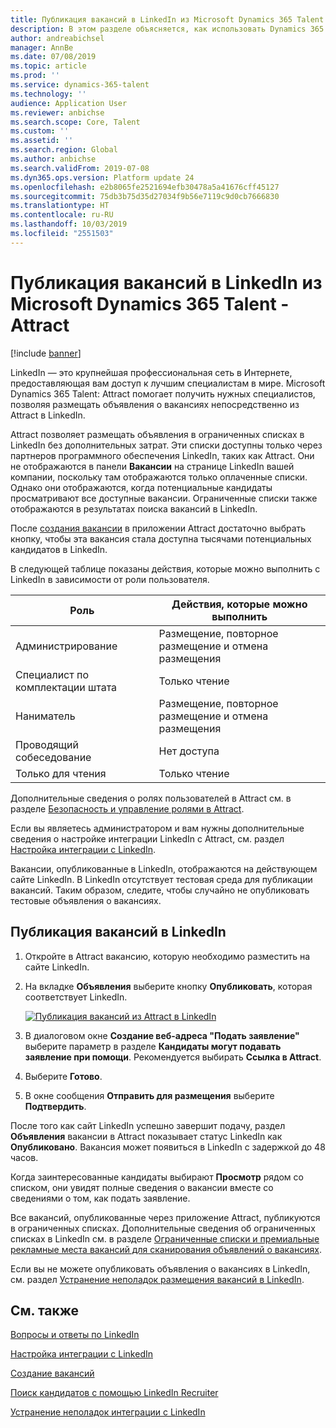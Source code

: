 ```yaml
---
title: Публикация вакансий в LinkedIn из Microsoft Dynamics 365 Talent - Attract
description: В этом разделе объясняется, как использовать Dynamics 365 Talent - Attract для публикации объявлений о вакансиях на LinkedIn.
author: andreabichsel
manager: AnnBe
ms.date: 07/08/2019
ms.topic: article
ms.prod: ''
ms.service: dynamics-365-talent
ms.technology: ''
audience: Application User
ms.reviewer: anbichse
ms.search.scope: Core, Talent
ms.custom: ''
ms.assetid: ''
ms.search.region: Global
ms.author: anbichse
ms.search.validFrom: 2019-07-08
ms.dyn365.ops.version: Platform update 24
ms.openlocfilehash: e2b8065fe2521694efb30478a5a41676cff45127
ms.sourcegitcommit: 75db3b75d35d27034f9b56e7119c9d0cb7666830
ms.translationtype: HT
ms.contentlocale: ru-RU
ms.lasthandoff: 10/03/2019
ms.locfileid: "2551503"
---
```

# <a name="post-jobs-to-linkedin-from-microsoft-dynamics-365-talent---attract"></a>Публикация вакансий в LinkedIn из Microsoft Dynamics 365 Talent - Attract

[!include [banner](../includes/banner.md)]

LinkedIn — это крупнейшая профессиональная сеть в Интернете, предоставляющая вам доступ к лучшим специалистам в мире. Microsoft Dynamics 365 Talent: Attract помогает получить нужных специалистов, позволяя размещать объявления о вакансиях непосредственно из Attract в LinkedIn.

Attract позволяет размещать объявления в ограниченных списках в LinkedIn без дополнительных затрат. Эти списки доступны только через партнеров программного обеспечения LinkedIn, таких как Attract. Они не отображаются в панели **Вакансии** на странице LinkedIn вашей компании, поскольку там отображаются только оплаченные списки. Однако они отображаются, когда потенциальные кандидаты просматривают все доступные вакансии. Ограниченные списки также отображаются в результатах поиска вакансий в LinkedIn.

После [создания вакансии](./creating-jobs-attract.md) в приложении Attract достаточно выбрать кнопку, чтобы эта вакансия стала доступна тысячами потенциальных кандидатов в LinkedIn.

В следующей таблице показаны действия, которые можно выполнить с LinkedIn в зависимости от роли пользователя.

| Роль | Действия, которые можно выполнить |
|---|---|
| Администрирование | Размещение, повторное размещение и отмена размещения |
| Специалист по комплектации штата | Только чтение |
| Наниматель | Размещение, повторное размещение и отмена размещения |
| Проводящий собеседование | Нет доступа |
| Только для чтения | Только чтение |

Дополнительные сведения о ролях пользователей в Attract см. в разделе [Безопасность и управление ролями в Attract](./security-attract.md).

Если вы являетесь администратором и вам нужны дополнительные сведения о настройке интеграции LinkedIn с Attract, см. раздел [Настройка интеграции с LinkedIn](./attract-admin-linkedin.md).

Вакансии, опубликованные в LinkedIn, отображаются на действующем сайте LinkedIn. В LinkedIn отсутствует тестовая среда для публикации вакансий. Таким образом, следите, чтобы случайно не опубликовать тестовые объявления о вакансиях.

## <a name="post-jobs-to-linkedin"></a>Публикация вакансий в LinkedIn

1. Откройте в Attract вакансию, которую необходимо разместить на сайте LinkedIn.
2. На вкладке **Объявления** выберите кнопку **Опубликовать**, которая соответствует LinkedIn.

    [![Публикация вакансий из Attract в LinkedIn](./media/attract-post-job-to-linkedin.png)](./media/attract-post-job-to-linkedin.png)

3. В диалоговом окне **Создание веб-адреса "Подать заявление"** выберите параметр в разделе **Кандидаты могут подавать заявление при помощи**. Рекомендуется выбирать **Ссылка в Attract**.
4. Выберите **Готово**.
5. В окне сообщения **Отправить для размещения** выберите **Подтвердить**.

После того как сайт LinkedIn успешно завершит подачу, раздел **Объявления** вакансии в Attract показывает статус LinkedIn как **Опубликовано**. Вакансия может появиться в LinkedIn с задержкой до 48 часов.

Когда заинтересованные кандидаты выбирают **Просмотр** рядом со списком, они увидят полные сведения о вакансии вместе со сведениями о том, как подать заявление.

Все вакансий, опубликованные через приложение Attract, публикуются в ограниченных списках. Дополнительные сведения об ограниченных списках в LinkedIn см. в разделе [Ограниченные списки и премиальные рекламные места вакансий для сканирования объявлений о вакансиях](https://www.linkedin.com/help/recruiter/answer/79049).

Если вы не можете опубликовать объявления о вакансиях в LinkedIn, см. раздел [Устранение неполадок размещения вакансий в LinkedIn](./attract-troubleshoot-linkedin.md).

## <a name="see-also"></a>См. также

[Вопросы и ответы по LinkedIn](./attract-linkedin-faq.md)

[Настройка интеграции с LinkedIn](./attract-admin-linkedin.md)

[Создание вакансий](./creating-jobs-attract.md)

[Поиск кандидатов с помощью LinkedIn Recruiter](./attract-linkedin-recruiter.md)

[Устранение неполадок интеграции с LinkedIn](./attract-troubleshoot-linkedin.md)
